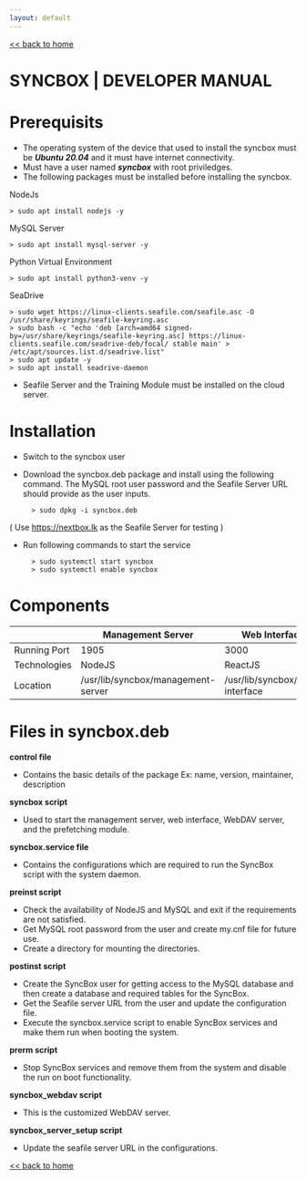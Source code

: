 ```yaml
---
layout: default
---
```


[<< back to home](./)

# SYNCBOX | DEVELOPER MANUAL


# Prerequisits

- The operating system of the device that used to install the syncbox must be ***Ubuntu 20.04*** and it must have internet connectivity.
- Must have a user named ***syncbox*** with root priviledges.
- The following packages must be installed before installing the syncbox.
 
NodeJs 
 	
	> sudo apt install nodejs -y
		
MySQL Server 
		
	> sudo apt install mysql-server -y
		
Python Virtual Environment  
 		
	> sudo apt install python3-venv -y 
		
SeaDrive 
		
	> sudo wget https://linux-clients.seafile.com/seafile.asc -O /usr/share/keyrings/seafile-keyring.asc
	> sudo bash -c "echo 'deb [arch=amd64 signed-by=/usr/share/keyrings/seafile-keyring.asc] https://linux-clients.seafile.com/seadrive-deb/focal/ stable main' > /etc/apt/sources.list.d/seadrive.list"
	> sudo apt update -y 
	> sudo apt install seadrive-daemon
		
- Seafile Server and the Training Module must be installed on the cloud server.


# Installation

- Switch to the syncbox user
- Download the syncbox.deb package and install using the following command. The MySQL root user password and the Seafile Server URL should provide as the user inputs. 
		
		> sudo dpkg -i syncbox.deb

( Use https://nextbox.lk  as the Seafile Server for testing )

- Run following commands to start the service

		> sudo systemctl start syncbox
		> sudo systemctl enable syncbox


# Components

|  | Management Server | Web Interface | Webdav Server | Prefetching Module |
|--|--|--|--|--|
| Running Port | 1905 | 3000 | 1900 | 8000 |
| Technologies | NodeJS | ReactJS | GoLang | Python |
| Location | /usr/lib/syncbox/management-server | /usr/lib/syncbox/web-interface | /usr/bin/syncbox_webdav | /usr/lib/syncbox/prefetching-module |


# Files in syncbox.deb

**control file**
- Contains the basic details of the package
Ex: name, version, maintainer, description

**syncbox script**
- Used to start the management server, web interface, WebDAV server, and the prefetching module.

**syncbox.service file**
- Contains the configurations which are required to run the SyncBox script with the system daemon.

**preinst script**
- Check the availability of NodeJS and MySQL and exit if the requirements are not satisfied.
- Get MySQL root password from the user and create my.cnf file for future use.
- Create a directory for mounting the directories.

**postinst script**
- Create the SyncBox user for getting access to the MySQL database and then create a database and required tables for the SyncBox.
- Get the Seafile server URL from the user and update the configuration file.
- Execute the syncbox.service script to enable SyncBox services and make them run when booting the system.

**prerm script**
- Stop SyncBox services and remove them from the system and disable the run on boot functionality.

**syncbox_webdav script**
- This is the customized WebDAV server.

**syncbox_server_setup script**
- Update the seafile server URL in the configurations.

[<< back to home](./)
